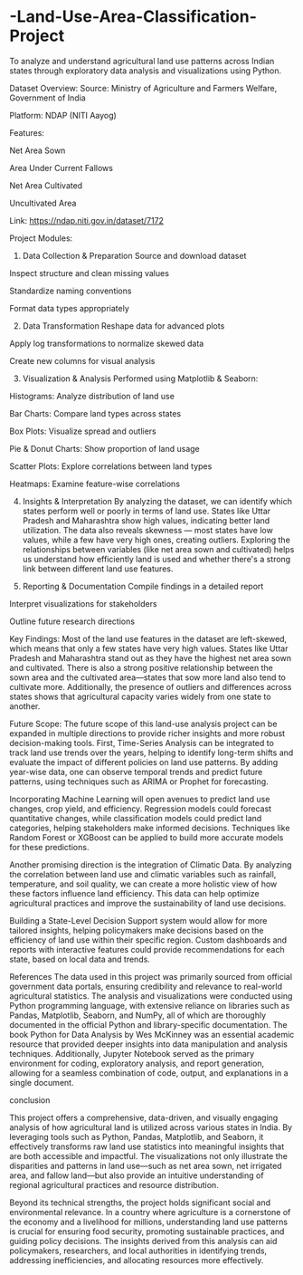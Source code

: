 # -Land-Use-Area-Classification-Project
To analyze and understand agricultural land use patterns across Indian states through exploratory data analysis and visualizations using Python.

 Dataset Overview:
Source: Ministry of Agriculture and Farmers Welfare, Government of India

Platform: NDAP (NITI Aayog)

Features:

Net Area Sown

Area Under Current Fallows

Net Area Cultivated

Uncultivated Area

Link: https://ndap.niti.gov.in/dataset/7172

 Project Modules:
 1. Data Collection & Preparation
Source and download dataset

Inspect structure and clean missing values

Standardize naming conventions

Format data types appropriately

 2. Data Transformation
Reshape data for advanced plots

Apply log transformations to normalize skewed data

Create new columns for visual analysis

 3. Visualization & Analysis
Performed using Matplotlib & Seaborn:

Histograms: Analyze distribution of land use

Bar Charts: Compare land types across states

Box Plots: Visualize spread and outliers

Pie & Donut Charts: Show proportion of land usage

Scatter Plots: Explore correlations between land types

Heatmaps: Examine feature-wise correlations

 4. Insights & Interpretation
By analyzing the dataset, we can identify which states perform well or poorly in terms of land use. States like Uttar Pradesh and Maharashtra show high values, indicating better land utilization. The data also reveals skewness — most states have low values, while a few have very high ones, creating outliers. Exploring the relationships between variables (like net area sown and cultivated) helps us understand how efficiently land is used and whether there's a strong link between different land use features.











 5. Reporting & Documentation
Compile findings in a detailed report

Interpret visualizations for stakeholders

Outline future research directions

 Key Findings:
Most of the land use features in the dataset are left-skewed, which means that only a few states have very high values. States like Uttar Pradesh and Maharashtra stand out as they have the highest net area sown and cultivated. There is also a strong positive relationship between the sown area and the cultivated area—states that sow more land also tend to cultivate more. Additionally, the presence of outliers and differences across states shows that agricultural capacity varies widely from one state to another.



 Future Scope:
The future scope of this land-use analysis project can be expanded in multiple directions to provide richer insights and more robust decision-making tools. First, Time-Series Analysis can be integrated to track land use trends over the years, helping to identify long-term shifts and evaluate the impact of different policies on land use patterns. By adding year-wise data, one can observe temporal trends and predict future patterns, using techniques such as ARIMA or Prophet for forecasting.

Incorporating Machine Learning will open avenues to predict land use changes, crop yield, and efficiency. Regression models could forecast quantitative changes, while classification models could predict land categories, helping stakeholders make informed decisions. Techniques like Random Forest or XGBoost can be applied to build more accurate models for these predictions.

Another promising direction is the integration of Climatic Data. By analyzing the correlation between land use and climatic variables such as rainfall, temperature, and soil quality, we can create a more holistic view of how these factors influence land efficiency. This data can help optimize agricultural practices and improve the sustainability of land use decisions.

Building a State-Level Decision Support system would allow for more tailored insights, helping policymakers make decisions based on the efficiency of land use within their specific region. Custom dashboards and reports with interactive features could provide recommendations for each state, based on local data and trends.


References
The data used in this project was primarily sourced from official government data portals, ensuring credibility and relevance to real-world agricultural statistics. The analysis and visualizations were conducted using Python programming language, with extensive reliance on libraries such as Pandas, Matplotlib, Seaborn, and NumPy, all of which are thoroughly documented in the official Python and library-specific documentation. The book Python for Data Analysis by Wes McKinney was an essential academic resource that provided deeper insights into data manipulation and analysis techniques. Additionally, Jupyter Notebook served as the primary environment for coding, exploratory analysis, and report generation, allowing for a seamless combination of code, output, and explanations in a single document.


conclusion

 This project offers a comprehensive, data-driven, and visually engaging analysis of how agricultural land is utilized across various states in India. By leveraging tools such as Python, Pandas, Matplotlib, and Seaborn, it effectively transforms raw land use statistics into meaningful insights that are both accessible and impactful. The visualizations not only illustrate the disparities and patterns in land use—such as net area sown, net irrigated area, and fallow land—but also provide an intuitive understanding of regional agricultural practices and resource distribution.

Beyond its technical strengths, the project holds significant social and environmental relevance. In a country where agriculture is a cornerstone of the economy and a livelihood for millions, understanding land use patterns is crucial for ensuring food security, promoting sustainable practices, and guiding policy decisions. The insights derived from this analysis can aid policymakers, researchers, and local authorities in identifying trends, addressing inefficiencies, and allocating resources more effectively.

